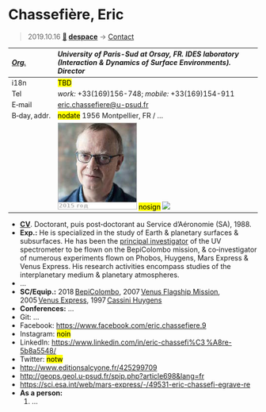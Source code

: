 # Chassefière, Eric
> 2019.10.16 **[🚀](../index/index.md) [despace](index.md)** → [Contact](contact.md)

|*[Org.](contact.md)*|*University of Paris-Sud at Orsay, FR. IDES laboratory (Interaction & Dynamics of Surface Environments). Director*|
|:--|:--|
|i18n| <mark>TBD</mark> |
|Tel| *work:* +33(169)156-748; *mobile:* +33(169)154-911 |
|E‑mail| <eric.chassefiere@u-psud.fr> |
|B‑day, addr.| <mark>nodate</mark> 1956 Montpellier, FR / … |
|| [![](f/contact/c/chassefiere1_photo_thumb.jpg)](f/contact/c/chassefiere1_photo.jpg) <mark>nosign</mark> [![](f/contact//1_sign_thumb.jpg)](f/contact//1_sign.png) |

   - **[CV](f/contact/c/chassefiere1_cv.jpg)**. Doctorant, puis post‑doctorant au Service d’Aéronomie (SA), 1988.
   - **Exp.:** He is specialized in the study of Earth & planetary surfaces & subsurfaces. He has been the [principal investigator](principal_investigator.md) of the UV spectrometer to be flown on the BepiColombo mission, & co‑investigator of numerous experiments flown on Phobos, Huygens, Mars Express & Venus Express. His research activities encompass studies of the interplanetary medium & planetary atmospheres.
   - …
   - **SC/Equip.:** 2018 [BepiColombo](bepicolombo.md), 2007 [Venus Flagship Mission](venus_flagship_mission.md), 2005 [Venus Express](venus_express.md), 1997 [Cassini Huygens](cassini_huygens.md)
   - **Conferences:** …
   - Git: …
   - Facebook: <https://www.facebook.com/eric.chassefiere.9>
   - Instagram: <mark>noin</mark>
   - LinkedIn: <https://www.linkedin.com/in/eric-chassefi%C3 %A8re-5b8a5548/>
   - Twitter: <mark>notw</mark>
   - <http://www.editionsalcyone.fr/425299709>
   - <http://geops.geol.u-psud.fr/spip.php?article698&lang=fr>
   - <https://sci.esa.int/web/mars-express/-/49531-eric-chassefi-egrave-re>
   - **As a person:**
      1. …
